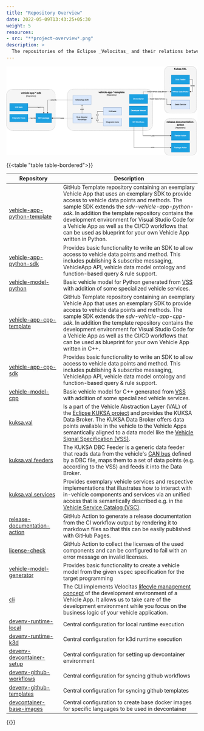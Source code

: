 ```yaml
---
title: "Repository Overview"
date: 2022-05-09T13:43:25+05:30
weight: 5
resources:
- src: "**project-overview*.png"
description: >
  The repositories of the Eclipse _Velocitas_ and their relations between each other
---
```


![Project Overview](./project-overview.png)

{{<table "table table-bordered">}}

| Repository                                                                                        | Description                                                                                                                                                                                                                                                                                                                                                                                                                         |
|---------------------------------------------------------------------------------------------------|-------------------------------------------------------------------------------------------------------------------------------------------------------------------------------------------------------------------------------------------------------------------------------------------------------------------------------------------------------------------------------------------------------------------------------------|
| [vehicle-app-python-template](https://github.com/eclipse-velocitas/vehicle-app-python-template)   | GitHub Template repository containing an exemplary Vehicle App that uses an exemplary SDK to provide access to vehicle data points and methods. The sample SDK extends the _sdv-vehicle-app-python-sdk_. In addition the template repository contains the development environment for Visual Studio Code for a Vehicle App as well as the CI/CD workflows that can be used as blueprint for your own Vehicle App written in Python. |
| [vehicle-app-python-sdk](https://github.com/eclipse-velocitas/vehicle-app-python-sdk)             | Provides basic functionality to write an SDK to allow access to vehicle data points and method. This includes publishing & subscribe messaging, VehicleApp API, vehicle data model ontology and function-based query & rule support.                                                                                                                                                                                                |
| [vehicle-model-python](https://github.com/eclipse-velocitas/vehicle-model-python)                 | Basic vehicle model for Python generated from [VSS](https://github.com/COVESA/vehicle_signal_specification/tree/master/spec) with addition of some specialized vehicle services.                                                                                                                                                                                                                                                    |
| [vehicle-app-cpp-template](https://github.com/eclipse-velocitas/vehicle-app-cpp-template)         | GitHub Template repository containing an exemplary Vehicle App that uses an exemplary SDK to provide access to vehicle data points and methods. The sample SDK extends the _sdv-vehicle-app-cpp-sdk_. In addition the template repository contains the development environment for Visual Studio Code for a Vehicle App as well as the CI/CD workflows that can be used as blueprint for your own Vehicle App written in C++.       |
| [vehicle-app-cpp-sdk](https://github.com/eclipse-velocitas/vehicle-app-cpp-sdk)                   | Provides basic functionality to write an SDK to allow access to vehicle data points and method. This includes publishing & subscribe messaging, VehicleApp API, vehicle data model ontology and function-based query & rule support.                                                                                                                                                                                                |
| [vehicle-model-cpp](https://github.com/eclipse-velocitas/vehicle-model-cpp)                       | Basic vehicle model for C++ generated from [VSS](https://github.com/COVESA/vehicle_signal_specification/tree/master/spec) with addition of some specialized vehicle services.                                                                                                                                                                                                                                                       |
| [kuksa.val](https://github.com/eclipse/kuksa.val/tree/master/kuksa_databroker)                    | Is a part of the Vehicle Abstraction Layer (VAL) of the [Eclipse KUKSA project](https://www.eclipse.org/kuksa/) and provides the KUKSA Data Broker. The KUKSA Data Broker offers data points available in the vehicle to the Vehicle Apps semantically aligned to a data model like the [Vehicle Signal Specification (VSS)](https://covesa.github.io/vehicle_signal_specification/).                                               |
| [kuksa.val.feeders](https://github.com/eclipse/kuksa.val.feeders/tree/main/dbc2val)               | The KUKSA DBC Feeder is a generic data feeder that reads data from the vehicle's [CAN bus](https://en.wikipedia.org/wiki/CAN_bus) defined by a DBC file, maps them to a set of data points (e.g. according to the VSS) and feeds it into the Data Broker.                                                                                                                                                                           |
| [kuksa.val.services](https://github.com/eclipse/kuksa.val.services)                               | Provides exemplary vehicle services and respective implementations that illustrates how to interact with in-vehicle components and services via an unified access that is semantically described e.g. in the [Vehicle Service Catalog (VSC)](https://github.com/COVESA/vehicle_service_catalog).                                                                                                                                    |
| [release-documentation-action](https://github.com/eclipse-velocitas/release-documentation-action) | GitHub Action to generate a release documentation from the CI workflow output by rendering it to markdown files so that this can be easily published with GitHub Pages.                                                                                                                                                                                                                                                             |
| [license-check](https://github.com/eclipse-velocitas/license-check)                               | GitHub Action to collect the licenses of the used components and can be configured to fail with an error message on invalid licenses.                                                                                                                                                                                                                                                                                               |
| [vehicle-model-generator](https://github.com/eclipse-velocitas/vehicle-model-generator)           | Provides basic functionality to create a vehicle model from the given vspec specification for the target programming                                                                                                                                                                                                                                                                                                                |
| [cli](https://github.com/eclipse-velocitas/cli)                                                   | The CLI implements Velocitas [lifecyle management concept](/docs/tutorials/lifecycle_management) of the development environment of a Vehicle App. It allows us to take care of the development environment while you focus on the business logic of your vehicle application.                                                                                                                                                       |
| [devenv-runtime-local](https://github.com/eclipse-velocitas/devenv-runtime-local)                 | Central configuration for local runtime execution                                                                                                                                                                                                                                                                                                                                                                                   |
| [devenv-runtime-k3d](https://github.com/eclipse-velocitas/devenv-runtime-k3d)                     | Central configuration for k3d runtime execution                                                                                                                                                                                                                                                                                                                                                                                     |
| [devenv-devcontainer-setup](https://github.com/eclipse-velocitas/devenv-devcontainer-setup)       | Central configuration for setting up devcontainer environment                                                                                                                                                                                                                                                                                                                                                                       |
| [devenv-github-workflows](https://github.com/eclipse-velocitas/devenv-github-workflows)           | Central configuration for syncing github workflows                                                                                                                                                                                                                                                                                                                                                                                  |
| [devenv-github-templates](https://github.com/eclipse-velocitas/devenv-github-templates)           | Central configuration for syncing github templates                                                                                                                                                                                                                                                                                                                                                                                  |
| [devcontainer-base-images](https://github.com/eclipse-velocitas/devcontainer-base-images)         | Central configuration to create base docker images for specific languages to be used in devcontainer                                                                                                                                                                                                                                                                                                                                |

{{</table>}}

